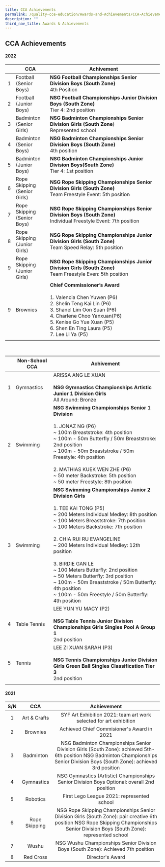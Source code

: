 ```yaml
---
title: CCA Achievements
permalink: /quality-cce-education/Awards-and-Achievements/CCA-Achievements/
description: ""
third_nav_title: Awards & Achievements
---
```

## CCA Achievements 

#### 2022



|  | CCA | Achivement |
| -------- | -------- | -------- |
|1   | Football <br> (Senior Boys)     |**NSG Football Championships Senior Division Boys (South Zone)** <br> 4th Position |
|2   | Football <br> (Junior Boys)   | **NSG Football Championships Junior Division Boys  (South Zone)** <br>Tier 4: 2nd position   |
|3   |Badminton <br> (Senior Girls)|  **NSG Badminton Championships Senior Division Girls (South Zone**)<br>Represented school    |
|4  | Badminton<br>  (Senior Boys) |**NSG Badminton Championships Senior Division Boys (South Zone)** <br> 4th position|
|5  | Badminton <br> (Junior Boys) | **NSG Badminton Championships Junior Division Boys(South Zone)** <br>  Tier 4:  1st position |
|6  |Rope Skipping <br> (Senior Girls)| **NSG Rope Skipping Championships Senior Division Girls (South Zone)** <br> Team Freestyle Event: 5th position|
|7  | Rope Skipping <br> (Senior Boys)|**NSG Rope Skipping Championships Senior Division Boys (South Zone)** <br>Individual Freestyle Event: 7th position|
|8  |Rope Skipping <br> (Junior Girls)| **NSG Rope Skipping Championships Junior Division Girls (South Zone)** <br>Team Speed Relay: 5th position |
|9  | Rope Skipping <br>  (Junior Girls) |  **NSG Rope Skipping Championships Junior Division Girls  (South Zone)**  <br> Team Freestyle Even: 5th position|
|9  | Brownies|**Chief Commissioner’s Award** <br> <br> 1. Valencia Chen Yuwen (P6) <br> 2. Shelin Teng Kai Lin (P6) <br> 3. Shanel Lim Oon Suan (P6) <br> 4. Charlene Choo Yanxuan(P6) <br> 5. Kenise Go Yue Xuan (P5) <br> 6. Shen En Ting Laura  (P5)<br> 7. Lee Li Ya (P5)|
|||

<br>


| | Non-School CCA | Achivement|
| -------- | -------- | -------- |
| 1| Gymnastics | ARISSA ANG LE XUAN <br><br> **NSG Gymnastics Championships Artistic Junior 1 Division Girls**  <br>All Around: Bronze|
| 2| Swimming |**NSG Swimming Championships Senior 1 Division** <br><br> 1. JONAZ NG (P6) <br> ~ 100m Breaststroke: 4th position <br> ~ 100m - 50m Butterfly / 50m Breaststroke: 2nd position <br> ~ 100m - 50m Breaststroke / 50m Freestyle: 4th position <br><br>  2. MATHIAS KUEK WEN ZHE (P6) <br>~ 50 meter Backstroke: 5th position <br>~ 50 meter Freestyle: 8th position |
| 3| Swimming |**NSG Swimming Championships Junior 2 Division Girls** <br><br> 1. TEE KAI TONG (P5)<br> ~ 200 Meters Individual Medley: 8th position<br>~ 100 Meters Breaststroke: 7th position <br>~ 100 Meters Backstroke: 7th position<br><br>  2. CHIA RUI RU EVANGELINE <br> ~ 200 Meters Individual Medley: 12th position<br><br> 3. BIRDIE GAN LE<br>~ 100 Meters Butterfly: 2nd position<br>~ 50 Meters Butterfly: 3rd position<br>~ 100m - 50m Breaststroke / 50m Butterfly: 4th position <br>~ 100m - 50m Freestyle / 50m Butterfly: 4th position<br>|
| 4| Table Tennis | LEE YUN YU MACY (P2) <br><br>**NSG Table Tennis Junior Division Championships Girls Singles Pool A Group 1**<br> 2nd position |
| 5| Tennis  | LEE ZI XUAN SARAH (P3) <br><br>**NSG Tennis Championships Junior Division Girls Green Ball Singles Classification Tier 3** <br>2nd position|
|||
                                                                  

#### 2021

| S/N |       CCA       |                                                                                       Achievement                                                                                      |
|:---:|:---------------:|:--------------------------------------------------------------------------------------------------------------------------------------------------------------------------------------:|
|  1  |   Art & Crafts  |                                                           SYF Art Exhibition 2021: team art work selected for art exhibition                                                           |
|  2  |     Brownies    |  Achieved Chief Commisioner's Award in 2021                                                                                                                                            |
|  3  |    Badminton    |     NSG Badminton Championships Senior Division Girls (South Zone): achieved 5th-6th position  NSG Badminton Championships Senior Division Boys (South Zone): achieved 3rd position    |
|  4  |    Gymnastics   |  NSG Gymnastics (Artistic) Championships Senior Division Boys Optional: overall 2nd position                                                                                           |
|  5  |     Robotics    |                                                                      First Lego League 2021: represented school                                                                        |
|  6  |  Rope Skipping  | NSG Rope Skipping Championships Senior Division Girls (South Zone): pair creative 6th position   NSG Rope Skipping Championships Senior Division Boys (South Zone): represented school |
|  7  |       Wushu     |                                                    NSG Wushu Championships Senior Division Boys (South Zone): Achieved 7th position                                                    |
|   8 |     Red Cross   |                                                                                     Director's Award                                                                                   |